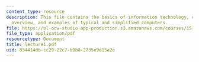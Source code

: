 ```yaml
---
content_type: resource
description: This file contains the basics of information technology, course objectives,
  overview, and examples of typical and simplified computers.
file: https://ol-ocw-studio-app-production.s3.amazonaws.com/courses/15-561-information-technology-essentials-spring-2005/834414dbcc2922c7b0b02735e9d15a2e_lecture1.pdf
file_type: application/pdf
resourcetype: Document
title: lecture1.pdf
uid: 834414db-cc29-22c7-b0b0-2735e9d15a2e
---
```

